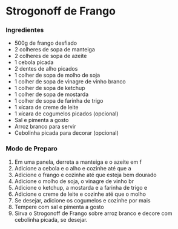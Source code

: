# Strogonoff de Frango

### Ingredientes

- 500g de frango desfiado
- 2 colheres de sopa de manteiga
- 2 colheres de sopa de azeite
- 1 cebola picada
- 2 dentes de alho picados
- 1 colher de sopa de molho de soja
- 1 colher de sopa de vinagre de vinho branco
- 1 colher de sopa de ketchup
- 1 colher de sopa de mostarda
- 1 colher de sopa de farinha de trigo
- 1 xícara de creme de leite
- 1 xícara de cogumelos picados (opcional)
- Sal e pimenta a gosto
- Arroz branco para servir
- Cebolinha picada para decorar (opcional)

### Modo de Preparo
1. Em uma panela, derreta a manteiga e o azeite em f
2. Adicione a cebola e o alho e cozinhe até que a
3. Adicione o frango e cozinhe até que esteja bem dourado
4. Adicione o molho de soja, o vinagre de vinho br
5. Adicione o ketchup, a mostarda e a farinha de trigo e
6. Adicione o creme de leite e cozinhe até que o molho
7. Se desejar, adicione os cogumelos e cozinhe por mais
8. Tempere com sal e pimenta a gosto
9. Sirva o Strogonoff de Frango sobre arroz branco e decore
com cebolinha picada, se desejar.

